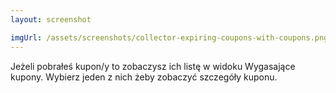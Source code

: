 ```yaml
---
layout: screenshot

imgUrl: /assets/screenshots/collector-expiring-coupons-with-coupons.png
---
```

Jeżeli pobrałeś kupon/y to zobaczysz ich listę w widoku Wygasające kupony. Wybierz jeden z nich żeby zobaczyć szczegóły kuponu.